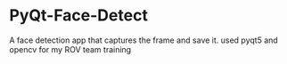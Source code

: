 # PyQt-Face-Detect
A face detection app that captures the frame and save it. used pyqt5 and opencv for my ROV team training
